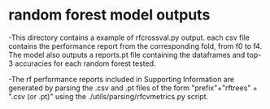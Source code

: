 # random forest model outputs

-This directory contains a example of rfcrossval.py output. each csv file contains the performance report from the corresponding fold, from f0 to f4. The model also outputs a reports.pt file containing the dataframes and top-3 accuracies for each random forest tested.

-The rf performance reports included in Supporting Information are generated by parsing the .csv and .pt files of the form "prefix"+"rftrees" + ".csv (or .pt)" using the ./utils/parsing/rfcvmetrics.py script.
